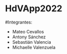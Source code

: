 # HdVApp2022

#Integrantes:
- Mateo Cevallos
- Antony Sánchez
- Sebastián Valencia
- Michaelle Valenzuela

